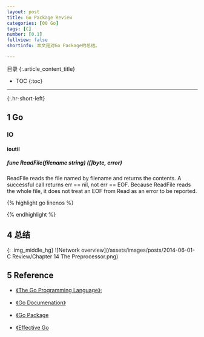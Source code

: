 ```yaml
---
layout: post
title: Go Package Review
categories: [00 Go]
tags: [C]
number: [0.1]
fullview: false
shortinfo: 本文是对Go Package的总结。

---
```

目录
{:.article_content_title}


* TOC
{:toc}

---
{:.hr-short-left}

## 1 Go ##

### IO ##

#### ioutil

##### func ReadFile(filename string) ([]byte, error)

ReadFile reads the file named by filename and returns the contents. A successful call returns err == nil, not err == EOF. Because ReadFile reads the whole file, it does not treat an EOF from Read as an error to be reported.

{% highlight go linenos %}

{% endhighlight %} 

## 4 总结 ##

{: .img_middle_hg}
![Network overview](/assets/images/posts/2014-06-01-C Review/Chapter 14 The Preprocessor.png)


## 5 Reference ##

- [《The Go Programming Language》](https://www.amazon.com/Programming-Language-Addison-Wesley-Professional-Computing/dp/0134190440);

- [《Go Documenation》](https://golang.org/doc/)

- [《Go Package](https://golang.org/pkg/)

- [《Effective Go](https://golang.org/doc/effective_go.html)




